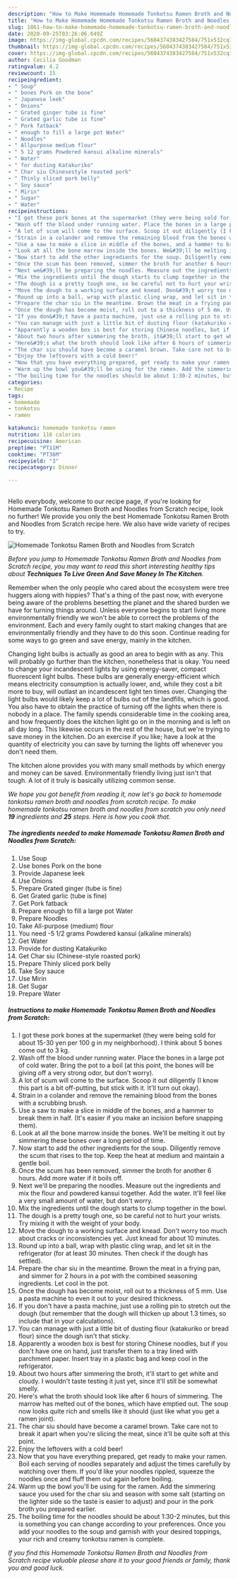 ```yaml
---
description: "How to Make Homemade Homemade Tonkotsu Ramen Broth and Noodles from Scratch"
title: "How to Make Homemade Homemade Tonkotsu Ramen Broth and Noodles from Scratch"
slug: 1861-how-to-make-homemade-homemade-tonkotsu-ramen-broth-and-noodles-from-scratch
date: 2020-09-25T03:26:06.649Z
image: https://img-global.cpcdn.com/recipes/5604374383427584/751x532cq70/homemade-tonkotsu-ramen-broth-and-noodles-from-scratch-recipe-main-photo.jpg
thumbnail: https://img-global.cpcdn.com/recipes/5604374383427584/751x532cq70/homemade-tonkotsu-ramen-broth-and-noodles-from-scratch-recipe-main-photo.jpg
cover: https://img-global.cpcdn.com/recipes/5604374383427584/751x532cq70/homemade-tonkotsu-ramen-broth-and-noodles-from-scratch-recipe-main-photo.jpg
author: Cecilia Goodman
ratingvalue: 4.2
reviewcount: 15
recipeingredient:
- " Soup"
- " bones Pork on the bone"
- " Japanese leek"
- " Onions"
- " Grated ginger tube is fine"
- " Grated garlic tube is fine"
- " Pork fatback"
- " enough to fill a large pot Water"
- " Noodles"
- " Allpurpose medium flour"
- " 5 12 grams Powdered kansui alkaline minerals"
- " Water"
- " for dusting Katakuriko"
- " Char siu Chinesestyle roasted pork"
- " Thinly sliced pork belly"
- " Soy sauce"
- " Mirin"
- " Sugar"
- " Water"
recipeinstructions:
- "I got these pork bones at the supermarket (they were being sold for about 15-30 yen per 100 g in my neighborhood). I think about 5 bones come out to 3 kg."
- "Wash off the blood under running water. Place the bones in a large pot of cold water. Bring the pot to a boil (at this point, the bones will be giving off a very strong odor, but don&#39;t worry)."
- "A lot of scum will come to the surface. Scoop it out diligently (I know this part is a bit off-putting, but stick with it. It&#39;ll turn out okay)."
- "Strain in a colander and remove the remaining blood from the bones with a scrubbing brush."
- "Use a saw to make a slice in middle of the bones, and a hammer to break them in half. (It&#39;s easier if you make an incision before snapping them)."
- "Look at all the bone marrow inside the bones. We&#39;ll be melting it out by simmering these bones over a long period of time."
- "Now start to add the other ingredients for the soup. Diligently remove the scum that rises to the top. Keep the heat at medium and maintain a gentle boil."
- "Once the scum has been removed, simmer the broth for another 6 hours. Add more water if it boils off."
- "Next we&#39;ll be preparing the noodles. Measure out the ingredients and mix the flour and powdered kansui together. Add the water. It&#39;ll feel like a very small amount of water, but don&#39;t worry."
- "Mix the ingredients until the dough starts to clump together in the bowl."
- "The dough is a pretty tough one, so be careful not to hurt your wrists. Try mixing it with the weight of your body."
- "Move the dough to a working surface and knead. Don&#39;t worry too much about cracks or inconsistencies yet. Just knead for about 10 minutes."
- "Round up into a ball, wrap with plastic cling wrap, and let sit in the refrigerator (for at least 30 minutes. Then check if the dough has settled)."
- "Prepare the char siu in the meantime. Brown the meat in a frying pan, and simmer for 2 hours in a pot with the combined seasoning ingredients. Let cool in the pot."
- "Once the dough has become moist, roll out to a thickness of 5 mm. Use a pasta machine to even it out to your desired thickness."
- "If you don&#39;t have a pasta machine, just use a rolling pin to stretch out the dough (but remember that the dough will thicken up about 1.3 times, so include that in your calculations)."
- "You can manage with just a little bit of dusting flour (katakuriko or bread flour) since the dough isn&#39;t that sticky."
- "Apparently a wooden box is best for storing Chinese noodles, but if you don&#39;t have one on hand, just transfer them to a tray lined with parchment paper. Insert tray in a plastic bag and keep cool in the refrigerator."
- "About two hours after simmering the broth, it&#39;ll start to get white and cloudy. I wouldn&#39;t taste testing it just yet, since it&#39;ll still be somewhat smelly."
- "Here&#39;s what the broth should look like after 6 hours of simmering. The marrow has melted out of the bones, which have emptied out. The soup now looks quite rich and smells like it should (just like what you get a ramen joint)."
- "The char siu should have become a caramel brown. Take care not to break it apart when you&#39;re slicing the meat, since it&#39;ll be quite soft at this point."
- "Enjoy the leftovers with a cold beer!"
- "Now that you have everything prepared, get ready to make your ramen. Boil each serving of noodles separately and adjust the times carefully by watching over them. If you&#39;d like your noodles rippled, squeeze the noodles once and fluff them out again before boiling."
- "Warm up the bowl you&#39;ll be using for the ramen. Add the simmering sauce you used for the char siu and season with some salt (starting on the lighter side so the taste is easier to adjust) and pour in the pork broth you prepared earlier."
- "The boiling time for the noodles should be about 1:30-2 minutes, but this is something you can change according to your preferences. Once you add your noodles to the soup and garnish with your desired toppings, your rich and creamy tonkotsu ramen is complete."
categories:
- Recipe
tags:
- homemade
- tonkotsu
- ramen

katakunci: homemade tonkotsu ramen 
nutrition: 116 calories
recipecuisine: American
preptime: "PT11M"
cooktime: "PT36M"
recipeyield: "3"
recipecategory: Dinner

---
```

<br>
Hello everybody, welcome to our recipe page, if you're looking for Homemade Tonkotsu Ramen Broth and Noodles from Scratch recipe, look no further! We provide you only the best Homemade Tonkotsu Ramen Broth and Noodles from Scratch recipe here. We also have wide variety of recipes to try.
<br>


![Homemade Tonkotsu Ramen Broth and Noodles from Scratch](https://img-global.cpcdn.com/recipes/5604374383427584/751x532cq70/homemade-tonkotsu-ramen-broth-and-noodles-from-scratch-recipe-main-photo.jpg)

<i>Before you jump to Homemade Tonkotsu Ramen Broth and Noodles from Scratch recipe, you may want to read this short interesting healthy tips about 
<strong>Techniques To Live Green And Save Money In The Kitchen</strong>.</i>
</br>

Remember when the only people who cared about the ecosystem were tree huggers along with hippies? That's a thing of the past now, with everyone being aware of the problems besetting the planet and the shared burden we have for turning things around. Unless everyone begins to start living more environmentally friendly we won't be able to correct the problems of the environment. Each and every family ought to start making changes that are environmentally friendly and they have to do this soon. Continue reading for some ways to go green and save energy, mainly in the kitchen.

Changing light bulbs is actually as good an area to begin with as any. This will probably go further than the kitchen, nonetheless that is okay. You need to change your incandescent lights by using energy-saver, compact fluorescent light bulbs. These bulbs are generally energy-efficient which means electricity consumption is actually lower, and, while they cost a bit more to buy, will outlast an incandescent light ten times over. Changing the light bulbs would likely keep a lot of bulbs out of the landfills, which is good. You also have to obtain the practice of turning off the lights when there is nobody in a place. The family spends considerable time in the cooking area, and how frequently does the kitchen light go on in the morning and is left on all day long. This likewise occurs in the rest of the house, but we're trying to save money in the kitchen. Do an exercise if you like; have a look at the quantity of electricity you can save by turning the lights off whenever you don't need them.

The kitchen alone provides you with many small methods by which energy and money can be saved. Environmentally friendly living just isn't that tough. A lot of it truly is basically utilizing common sense.


<i>We hope you got benefit from reading it, now let's go back to homemade tonkotsu ramen broth and noodles from scratch recipe. To make homemade tonkotsu ramen broth and noodles from scratch you only need <strong>19</strong> ingredients and <strong>25</strong> steps. Here is how you cook that.
</i>

##### The ingredients needed to make Homemade Tonkotsu Ramen Broth and Noodles from Scratch:

1. Use  Soup
1. Use  bones Pork on the bone
1. Provide  Japanese leek
1. Use  Onions
1. Prepare  Grated ginger (tube is fine)
1. Get  Grated garlic (tube is fine)
1. Get  Pork fatback
1. Prepare  enough to fill a large pot Water
1. Prepare  Noodles
1. Take  All-purpose (medium) flour
1. You need  -5 1/2 grams Powdered kansui (alkaline minerals)
1. Get  Water
1. Provide  for dusting Katakuriko
1. Get  Char siu (Chinese-style roasted pork)
1. Prepare  Thinly sliced pork belly
1. Take  Soy sauce
1. Use  Mirin
1. Get  Sugar
1. Prepare  Water


##### Instructions to make Homemade Tonkotsu Ramen Broth and Noodles from Scratch:

1. I got these pork bones at the supermarket (they were being sold for about 15-30 yen per 100 g in my neighborhood). I think about 5 bones come out to 3 kg.
1. Wash off the blood under running water. Place the bones in a large pot of cold water. Bring the pot to a boil (at this point, the bones will be giving off a very strong odor, but don&#39;t worry).
1. A lot of scum will come to the surface. Scoop it out diligently (I know this part is a bit off-putting, but stick with it. It&#39;ll turn out okay).
1. Strain in a colander and remove the remaining blood from the bones with a scrubbing brush.
1. Use a saw to make a slice in middle of the bones, and a hammer to break them in half. (It&#39;s easier if you make an incision before snapping them).
1. Look at all the bone marrow inside the bones. We&#39;ll be melting it out by simmering these bones over a long period of time.
1. Now start to add the other ingredients for the soup. Diligently remove the scum that rises to the top. Keep the heat at medium and maintain a gentle boil.
1. Once the scum has been removed, simmer the broth for another 6 hours. Add more water if it boils off.
1. Next we&#39;ll be preparing the noodles. Measure out the ingredients and mix the flour and powdered kansui together. Add the water. It&#39;ll feel like a very small amount of water, but don&#39;t worry.
1. Mix the ingredients until the dough starts to clump together in the bowl.
1. The dough is a pretty tough one, so be careful not to hurt your wrists. Try mixing it with the weight of your body.
1. Move the dough to a working surface and knead. Don&#39;t worry too much about cracks or inconsistencies yet. Just knead for about 10 minutes.
1. Round up into a ball, wrap with plastic cling wrap, and let sit in the refrigerator (for at least 30 minutes. Then check if the dough has settled).
1. Prepare the char siu in the meantime. Brown the meat in a frying pan, and simmer for 2 hours in a pot with the combined seasoning ingredients. Let cool in the pot.
1. Once the dough has become moist, roll out to a thickness of 5 mm. Use a pasta machine to even it out to your desired thickness.
1. If you don&#39;t have a pasta machine, just use a rolling pin to stretch out the dough (but remember that the dough will thicken up about 1.3 times, so include that in your calculations).
1. You can manage with just a little bit of dusting flour (katakuriko or bread flour) since the dough isn&#39;t that sticky.
1. Apparently a wooden box is best for storing Chinese noodles, but if you don&#39;t have one on hand, just transfer them to a tray lined with parchment paper. Insert tray in a plastic bag and keep cool in the refrigerator.
1. About two hours after simmering the broth, it&#39;ll start to get white and cloudy. I wouldn&#39;t taste testing it just yet, since it&#39;ll still be somewhat smelly.
1. Here&#39;s what the broth should look like after 6 hours of simmering. The marrow has melted out of the bones, which have emptied out. The soup now looks quite rich and smells like it should (just like what you get a ramen joint).
1. The char siu should have become a caramel brown. Take care not to break it apart when you&#39;re slicing the meat, since it&#39;ll be quite soft at this point.
1. Enjoy the leftovers with a cold beer!
1. Now that you have everything prepared, get ready to make your ramen. Boil each serving of noodles separately and adjust the times carefully by watching over them. If you&#39;d like your noodles rippled, squeeze the noodles once and fluff them out again before boiling.
1. Warm up the bowl you&#39;ll be using for the ramen. Add the simmering sauce you used for the char siu and season with some salt (starting on the lighter side so the taste is easier to adjust) and pour in the pork broth you prepared earlier.
1. The boiling time for the noodles should be about 1:30-2 minutes, but this is something you can change according to your preferences. Once you add your noodles to the soup and garnish with your desired toppings, your rich and creamy tonkotsu ramen is complete.


<i>If you find this Homemade Tonkotsu Ramen Broth and Noodles from Scratch recipe valuable please share it to your good friends or family, thank you and good luck.</i>

